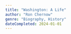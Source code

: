 ```yaml
---
title: "Washington: A Life"
author: "Ron Chernow"
genre: "Biography, History"
dateCompleted: 2024-01-01
---
```


